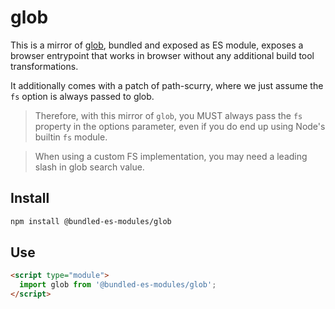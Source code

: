 # glob

This is a mirror of [glob](https://www.npmjs.com/package/glob), bundled and exposed as ES module, exposes a browser entrypoint that works in browser without any additional build tool transformations.

It additionally comes with a patch of path-scurry, where we just assume the `fs` option is always passed to glob.

> Therefore, with this mirror of `glob`, you MUST always pass the `fs` property in the options parameter, even if you do end up using Node's builtin `fs` module.

> When using a custom FS implementation, you may need a leading slash in glob search value.

## Install

```sh
npm install @bundled-es-modules/glob
```

## Use

```html
<script type="module">
  import glob from '@bundled-es-modules/glob';
</script>
```
